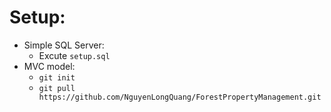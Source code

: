 # Setup:

* Simple SQL Server:
    - Excute `setup.sql`
* MVC model:
    - `git init`
    - `git pull https://github.com/NguyenLongQuang/ForestPropertyManagement.git`
